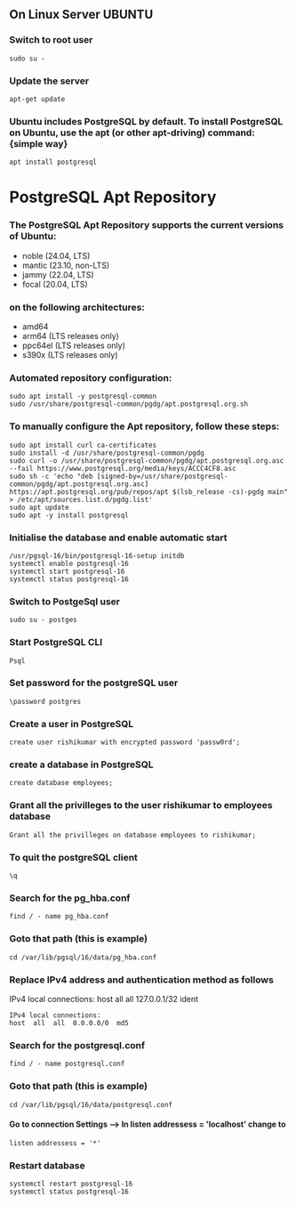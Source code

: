 On Linux Server UBUNTU
----------------------
### Switch to root user
``` sudo su - ```

### Update the server
``` apt-get update ```

### Ubuntu includes PostgreSQL by default. To install PostgreSQL on Ubuntu, use the apt (or other apt-driving) command: {simple way}
``` apt install postgresql ``` 

# PostgreSQL Apt Repository
### The PostgreSQL Apt Repository supports the current versions of Ubuntu:
- noble (24.04, LTS)
- mantic (23.10, non-LTS)
- jammy (22.04, LTS)
- focal (20.04, LTS)
### on the following architectures:
- amd64
- arm64 (LTS releases only)
- ppc64el (LTS releases only)
- s390x (LTS releases only)

### Automated repository configuration:
```
sudo apt install -y postgresql-common
sudo /usr/share/postgresql-common/pgdg/apt.postgresql.org.sh
```

### To manually configure the Apt repository, follow these steps:
```
sudo apt install curl ca-certificates
sudo install -d /usr/share/postgresql-common/pgdg
sudo curl -o /usr/share/postgresql-common/pgdg/apt.postgresql.org.asc --fail https://www.postgresql.org/media/keys/ACCC4CF8.asc
sudo sh -c 'echo "deb [signed-by=/usr/share/postgresql-common/pgdg/apt.postgresql.org.asc] https://apt.postgresql.org/pub/repos/apt $(lsb_release -cs)-pgdg main" > /etc/apt/sources.list.d/pgdg.list'
sudo apt update
sudo apt -y install postgresql
```
### Initialise the database and enable automatic start
```
/usr/pgsql-16/bin/postgresql-16-setup initdb
systemctl enable postgresql-16
systemctl start postgresql-16
systemctl status postgresql-16
```
### Switch to PostgeSql user
```
sudo su - postges
```
### Start PostgreSQL CLI
```
Psql
```
### Set password for the postgreSQL user
```
\password postgres
```
### Create a user in PostgreSQL
```
create user rishikumar with encrypted password 'passw0rd';
```
### create a database in PostgreSQL
```
create database employees;
```
### Grant all the privilleges to the user rishikumar to employees database
```
Grant all the privilleges on database employees to rishikumar;
```
### To quit the postgreSQL client
```
\q
```
### Search for the pg_hba.conf 
```
find / - name pg_hba.conf
```
### Goto that path (this is example)
```
cd /var/lib/pgsql/16/data/pg_hba.conf
```
### Replace IPv4 address and authentication method as follows
IPv4 local connections:
host  all  all  127.0.0.1/32  ident
```
IPv4 local connections:
host  all  all  0.0.0.0/0  md5
```
### Search for the postgresql.conf 
```
find / - name postgresql.conf
```
### Goto that path (this is example)
```
cd /var/lib/pgsql/16/data/postgresql.conf
```
#### Go to connection Settings --> In listen addressess = 'localhost' change to
```
listen addressess = '*'
```
### Restart database
```
systemctl restart postgresql-16
systemctl status postgresql-16
```




